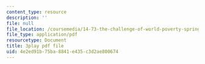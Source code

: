 ```yaml
---
content_type: resource
description: ''
file: null
file_location: /coursemedia/14-73-the-challenge-of-world-poverty-spring-2011/4e2ed91b75ba8841e435c3d2ae800674_jXU0OeAaHn8.pdf
file_type: application/pdf
resourcetype: Document
title: 3play pdf file
uid: 4e2ed91b-75ba-8841-e435-c3d2ae800674
---
```

